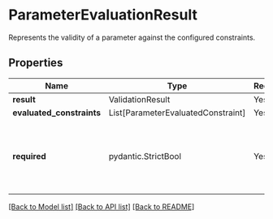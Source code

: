 # ParameterEvaluationResult

Represents the validity of a parameter against the configured constraints.

## Properties
| Name | Type | Required | Description |
| ------------ | ------------- | ------------- | ------------- |
**result** | ValidationResult | Yes |  |
**evaluated_constraints** | List[ParameterEvaluatedConstraint] | Yes |  |
**required** | pydantic.StrictBool | Yes | Represents whether the parameter is a required input to the action. |


[[Back to Model list]](../../../../README.md#models-v1-link) [[Back to API list]](../../../../README.md#apis-v1-link) [[Back to README]](../../../../README.md)
